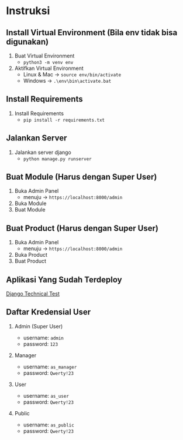 # Instruksi

## Install Virtual Environment (Bila env tidak bisa digunakan)

1. Buat Virtual Environment
    - `python3 -m venv env`
2. Aktifkan Virtual Environment
    - Linux & Mac -> `source env/bin/activate`
    - Windows -> `.\env\bin\activate.bat`

## Install Requirements

1. Install Requirements
    - `pip install -r requirements.txt`

## Jalankan Server

1. Jalankan server django
    - `python manage.py runserver`

## Buat Module (Harus dengan Super User)

1. Buka Admin Panel
    - menuju -> `https://localhost:8000/admin`
2. Buka Module
3. Buat Module

## Buat Product (Harus dengan Super User)

1. Buka Admin Panel
    - menuju -> `https://localhost:8000/admin`
2. Buka Product
3. Buat Product


## Aplikasi Yang Sudah Terdeploy
[Django Technical Test](https://django.chamim.my.id)

## Daftar Kredensial User

1. Admin (Super User)
    - username: `admin`
    - password: `123`

1. Manager
    - username: `as_manager`
    - password: `Qwerty!23`

2. User
    - username: `as_user`
    - password: `Qwerty!23`

3. Public
    - username: `as_public`
    - password: `Qwerty!23`
